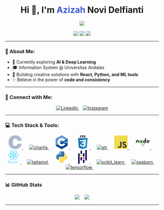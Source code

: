 <h1 align="center">Hi 👋, I'm <span style="color:#3A59D1;">Azizah</span> Novi Delfianti</h1>

<p align="center">
  <img src="https://readme-typing-svg.demolab.com?font=Fira+Code&size=20&pause=1000&color=0D5EA6&center=true&vCenter=true&width=605&lines=Passionate+Frontend+Developer+and+Data+Enthusiast.;Crafting+Beautiful+Interfaces+%2B+Smart+Models.">
</p>

<p align="center">
  <img src="https://img.shields.io/badge/Machine%20Learning-%F0%9F%A4%96-blue?style=for-the-badge">
  <img src="https://img.shields.io/badge/Data%20Visualization-%F0%9F%93%8A-9b59b6?style=for-the-badge">
  <img src="https://img.shields.io/badge/Web%20Development-%F0%9F%9A%80-2ecc71?style=for-the-badge">
</p>

---

### 💫 About Me:
- 🌱 Currently exploring **AI & Deep Learning**
- 🎓 Information System @ Universitas Andalas
- 🔭 Building creative solutions with **React, Python, and ML tools**
- ✨ Believe in the power of **code and consistency**

---

### 🤝 Connect with Me:
<p align="center">
  <a href="https://linkedin.com/in/azizah-novi-delfianti" target="_blank">
    <img src="https://raw.githubusercontent.com/rahuldkjain/github-profile-readme-generator/master/src/images/icons/Social/linked-in-alt.svg" alt="LinkedIn" height="45" width="45"/>
  </a> &nbsp;&nbsp;
  <a href="https://instagram.com/zizahsdoc" target="_blank">
    <img src="https://raw.githubusercontent.com/rahuldkjain/github-profile-readme-generator/master/src/images/icons/Social/instagram.svg" alt="Instagram" height="45" width="45"/>
  </a>
</p>

---

### 💻 Tech Stack & Tools:
<p align="center"> 
 <a href="https://www.cprogramming.com/" target="_blank" rel="noreferrer">
    <img src="https://raw.githubusercontent.com/devicons/devicon/master/icons/c/c-original.svg" alt="c" width="45" height="45"/>
  </a> &nbsp;&nbsp;&nbsp;&nbsp;
  <a href="https://www.chartjs.org" target="_blank" rel="noreferrer">
    <img src="https://www.chartjs.org/media/logo-title.svg" alt="chartjs" width="45" height="45"/>
  </a> &nbsp;&nbsp;&nbsp;&nbsp;
  <a href="https://www.w3schools.com/cpp/" target="_blank" rel="noreferrer">
    <img src="https://raw.githubusercontent.com/devicons/devicon/master/icons/cplusplus/cplusplus-original.svg" alt="cplusplus" width="45" height="45"/>
  </a> &nbsp;&nbsp;&nbsp;&nbsp;
  <a href="https://www.w3schools.com/css/" target="_blank" rel="noreferrer">
    <img src="https://raw.githubusercontent.com/devicons/devicon/master/icons/css3/css3-original-wordmark.svg" alt="css3" width="45" height="45"/>
  </a> &nbsp;&nbsp;&nbsp;&nbsp;
  <a href="https://git-scm.com/" target="_blank" rel="noreferrer">
    <img src="https://www.vectorlogo.zone/logos/git-scm/git-scm-icon.svg" alt="git" width="45" height="45"/>
  </a> &nbsp;&nbsp;&nbsp;&nbsp;
  <a href="https://developer.mozilla.org/en-US/docs/Web/JavaScript" target="_blank" rel="noreferrer"> 
    <img src="https://raw.githubusercontent.com/devicons/devicon/master/icons/javascript/javascript-original.svg" alt="javascript" width="45" height="45"/> </a> &nbsp;&nbsp;&nbsp;&nbsp;&nbsp;
  <a href="https://nodejs.org" target="_blank" rel="noreferrer">
    <img src="https://raw.githubusercontent.com/devicons/devicon/master/icons/nodejs/nodejs-original-wordmark.svg" alt="nodejs" width="45" height="45"/>
  </a> &nbsp;&nbsp;&nbsp;&nbsp;
 
  <a href="https://reactjs.org/" target="_blank" rel="noreferrer">
    <img src="https://raw.githubusercontent.com/devicons/devicon/master/icons/react/react-original-wordmark.svg" alt="react" width="45" height="45"/>
  </a> &nbsp;&nbsp;&nbsp;&nbsp;
 
  <a href="https://tailwindcss.com/" target="_blank" rel="noreferrer">
    <img src="https://www.vectorlogo.zone/logos/tailwindcss/tailwindcss-icon.svg" alt="tailwind" width="45" height="45"/>
  </a> &nbsp;&nbsp;&nbsp;&nbsp;
   
   <a href="https://www.python.org" target="_blank" rel="noreferrer">
    <img src="https://raw.githubusercontent.com/devicons/devicon/master/icons/python/python-original.svg" alt="python" width="45" height="45"/>
  </a> &nbsp;&nbsp;&nbsp;&nbsp;
  <a href="https://pandas.pydata.org/" target="_blank" rel="noreferrer"> 
    <img src="https://raw.githubusercontent.com/devicons/devicon/2ae2a900d2f041da66e950e4d48052658d850630/icons/pandas/pandas-original.svg" alt="pandas" width="45" height="45"/> 
  </a> &nbsp;&nbsp;&nbsp;&nbsp;
  <a href="https://scikit-learn.org/" target="_blank" rel="noreferrer"> 
    <img src="https://upload.wikimedia.org/wikipedia/commons/0/05/Scikit_learn_logo_small.svg" alt="scikit_learn" width="45" height="45"/> 
  </a> &nbsp;&nbsp;&nbsp;&nbsp;
  <a href="https://seaborn.pydata.org/" target="_blank" rel="noreferrer"> <img src="https://seaborn.pydata.org/_images/logo-mark-lightbg.svg" alt="seaborn" width="45" height="45"/> 
  </a> &nbsp;&nbsp;&nbsp;
  <a href="https://www.tensorflow.org" target="_blank" rel="noreferrer">
    <img src="https://www.vectorlogo.zone/logos/tensorflow/tensorflow-icon.svg" alt="tensorflow" width="45" height="45"/>
  </a>&nbsp;&nbsp;&nbsp;&nbsp;

</p>

---

### 📊 GitHub Stats
<p align="center">
  <img src="https://github-readme-stats.vercel.app/api?username=azizahnd&show_icons=true&theme=default" height="180"/>
  &nbsp;&nbsp;
  <img src="https://github-readme-streak-stats.herokuapp.com/?user=azizahnd&" height="180"/>
</p>

<!--
<p><img align="left" src="https://github-readme-stats.vercel.app/api/top-langs?username=azizahnd&show_icons=true&locale=en&layout=compact" alt="azizahnd" /></p>
-->

---


